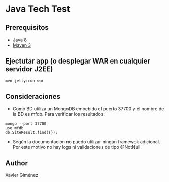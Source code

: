 # Java Tech Test

## Prerequisitos

* [Java 8](http://www.oracle.com/technetwork/java/javase/downloads/jdk8-downloads-2133151.html)
* [Maven 3](https://maven.apache.org/download.cgi)


## Ejectutar app (o desplegar WAR en cualquier servidor J2EE)
```
mvn jetty:run-war
```


## Consideraciones

* Como BD utiliza un MongoDB embebido el puerto 37700 y el nombre de la BD es mfdb. Para verificar los resultados:
```
mongo --port 37700
use mfdb
db.SiteResult.find({});
```
* Según la documentación no puedo utilizar ningún framewok adicional. Por este motivo no hay logs ni validaciones de tipo @NotNull.

## Author

Xavier Giménez